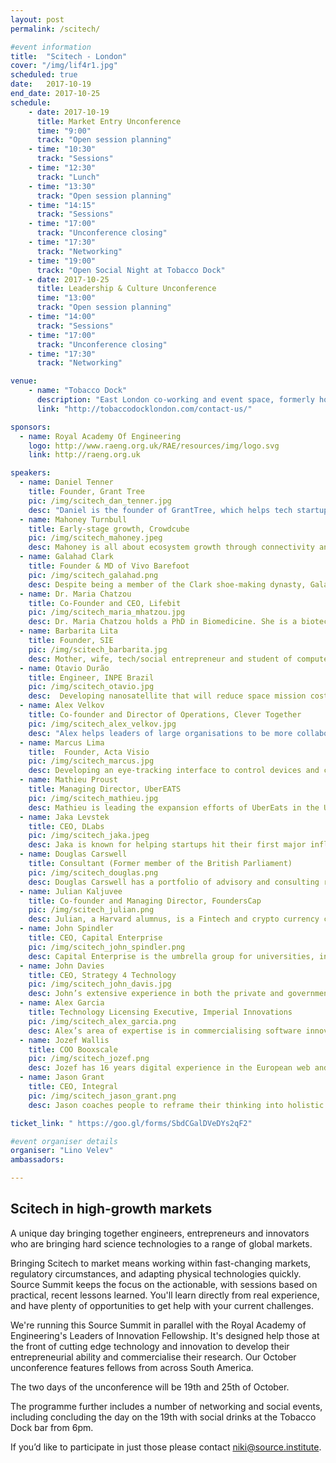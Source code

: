 ```yaml
---
layout: post
permalink: /scitech/

#event information
title:  "Scitech - London"
cover: "/img/lif4r1.jpg"
scheduled: true
date:   2017-10-19
end_date: 2017-10-25
schedule:
    - date: 2017-10-19
      title: Market Entry Unconference
      time: "9:00"
      track: "Open session planning"
    - time: "10:30"
      track: "Sessions"
    - time: "12:30"
      track: "Lunch"
    - time: "13:30"
      track: "Open session planning"
    - time: "14:15"
      track: "Sessions"
    - time: "17:00"
      track: "Unconference closing"
    - time: "17:30"
      track: "Networking"
    - time: "19:00"
      track: "Open Social Night at Tobacco Dock"
    - date: 2017-10-25
      title: Leadership & Culture Unconference
      time: "13:00"
      track: "Open session planning"
    - time: "14:00"
      track: "Sessions"
    - time: "17:00"
      track: "Unconference closing"
    - time: "17:30"
      track: "Networking"

venue:
    - name: "Tobacco Dock"
      description: "East London co-working and event space, formerly hosts to MassChallenge."
      link: "http://tobaccodocklondon.com/contact-us/"

sponsors:
  - name: Royal Academy Of Engineering
    logo: http://www.raeng.org.uk/RAE/resources/img/logo.svg
    link: http://raeng.org.uk

speakers:
  - name: Daniel Tenner
    title: Founder, Grant Tree
    pic: /img/scitech_dan_tenner.jpg
    desc: "Daniel is the founder of GrantTree, which helps tech startups access UK government funding: SEIS, R&D tax credits, and a host of other grants.  He has built the organisation using open methods such as Holocracy, enabling it to expand into various business lines."
  - name: Mahoney Turnbull
    title: Early-stage growth, Crowdcube
    pic: /img/scitech_mahoney.jpeg
    desc: Mahoney is all about ecosystem growth through connectivity and cross-pollination. She is actively involved in mentoring the next generation of startup leaders through WeWorkLabs, Google Launchpad, and StartupBus, where she is a global board member.
  - name: Galahad Clark
    title: Founder & MD of Vivo Barefoot
    pic: /img/scitech_galahad.png
    desc: Despite being a member of the Clark shoe-making dynasty, Galahad Clark spends his days telling people not to wear shoes. His brand of barefoot shoes - Vivo Barefoot - is creating footwear that shrink and expand. In result, barefoot customers are spared deformed toes and enjoy improved balance when walking.
  - name: Dr. Maria Chatzou
    title: Co-Founder and CEO, Lifebit
    pic: /img/scitech_maria_mhatzou.jpg
    desc: Dr. Maria Chatzou holds a PhD in Biomedicine. She is a biotech innovator and expert in bioinformatics, medical informatics and high performance computing (HPC). She is also a passionate entrepreneur, who has already founded two companies - Innovation Forum Barcelona and the Techstars-backed Lifebit.
  - name: Barbarita Lita
    title: Founder, SIE
    pic: /img/scitech_barbarita.jpg
    desc: Mother, wife, tech/social entrepreneur and student of computer/IT engineering in a remote land called Chile. Awarded as MIT Technology Review's Innovators under 35 LATAM in 2017. Building a world wide emergency network accessible to smartphones for situations where every other communication network is not available.
  - name: Otavio Durão
    title: Engineer, INPE Brazil
    pic: /img/scitech_otavio.jpg
    desc:  Developing nanosatellite that will reduce space mission costs opening it to a broad spectrum of users both at public as well as to the private sector.  Manager of the first Brazilian mission with a cubesat in June 1986 and still operating in space.  Presently works in other Cubesat missions at INPE and with NASA. Vice-President of the Brazilian Aerospace Association.
  - name: Alex Velkov
    title: Co-founder and Director of Operations, Clever Together
    pic: /img/scitech_alex_velkov.jpg
    desc: "Alex helps leaders of large organisations to be more collaborative and more inclusive as they make decisions, define strategies and solve problems. At Clever Together, Alex leads delivery work, helping with the careful design and skillful delivery of large scale engagement programmes. He is also passionate about spreading these skills to anyone who recognises their importance. He works with clients in healthcare, technology, finance and the legal sector."
  - name: Marcus Lima
    title:  Founder, Acta Visio
    pic: /img/scitech_marcus.jpg
    desc: Developing an eye-tracking interface to control devices and communicate. Founded Unite - a robotics competition team, winning prizes in national competitions In 2017, he founded Acta Visio – a company primarily focused on software/hardware development in Computer Vision.
  - name: Mathieu Proust
    title: Managing Director, UberEATS
    pic: /img/scitech_mathieu.jpg
    desc: Mathieu is leading the expansion efforts of UberEats in the UK. After successfully launching in London, UberEATS currently operates in 15 cities, planning to cover 40 cities by the end of the year.  Prior to working on UberEATS, Mathieu led rides activities for Uber in East England.
  - name: Jaka Levstek
    title: CEO, DLabs
    pic: /img/scitech_jaka.jpeg
    desc: Jaka is known for helping startups hit their first major inflection point, through his focus on product design and development scalability.  He's a frequent speaker at UK and EU business schools, particularly Imperial College. Topics of expertise include digital marketing management, branding in early-stage companies, go-to-market strategies and entrepreneurial business.
  - name: Douglas Carswell
    title: Consultant (Former member of the British Parliament)
    pic: /img/scitech_douglas.png
    desc: Douglas Carswell has a portfolio of advisory and consulting roles, having recently stepped down from a successful Parliamentary career as the Member of Parliament for Clacton. His most recent book ‘Rebel - How to overthrow the emerging oligarchy” received excellent review from The Economist and The Guardian. Douglas is also a fellow at the John Locke Institute.
  - name: Julian Kaljuvee
    title: Co-founder and Managing Director, FoundersCap
    pic: /img/scitech_julian.png
    desc: Julian, a Harvard alumnus, is a Fintech and crypto currency consultant with over 15 years of experience in leading global institutions such as Goldman Sachs, JPMorgan, and UBS. At present, Julian is the co-founder and managing partner of FoundersCap - an early-stage VC firm.
  - name: John Spindler
    title: CEO, Capital Enterprise
    pic: /img/scitech_john_spindler.png
    desc: Capital Enterprise is the umbrella group for universities, incubators, accelerators, enterprise agencies and NGOs who support entrepreneurs in London. John is on a mission to make it possible for 'someone moderately intelligent, with a good idea, ambition and passion to make it as an entrepreneur in London.'
  - name: John Davies
    title: CEO, Strategy 4 Technology
    pic: /img/scitech_john_davis.jpg
    desc: John’s extensive experience in both the private and government sectors is what makes him uniquely qualified to help tech startups develop their business in the UK and abroad. His skillset ranges from sourcing technology and finding global partners to providing due diligence in the areas of M&A.
  - name: Alex Garcia
    title: Technology Licensing Executive, Imperial Innovations
    pic: /img/scitech_alex_garcia.png
    desc: Alex’s area of expertise is in commercialising software innovations; including projects in artificial intelligence, cyber-security, IoT, simulations in data science. Previously, Alex worked in market analysis and business intelligence for a wide variety of innovations in engineering.
  - name: Jozef Wallis
    title: COO Booxscale
    pic: /img/scitech_jozef.png
    desc: Jozef has 16 years digital experience in the European web and media industries, both in fixed and mobile communications. He is a serial Entrepreneur with 3 successful exits. Joseph is a UK and European market entry specialist, having built teams and established market presence for two leading US brands.
  - name: Jason Grant
    title: CEO, Integral
    pic: /img/scitech_jason_grant.png
    desc: Jason coaches people to reframe their thinking into holistic success and create a life of sustainable growth. More, Jason is a multi award-winning UX Designer, with over 10 years experience as an entrepreneur. In the past, Jason has worked with Disney, American Express, eBay, Lloyds Banking Group, MTV, Nando’s, Microsoft and various startups.

ticket_link: " https://goo.gl/forms/SbdCGalDVeDYs2qF2"

#event organiser details
organiser: "Lino Velev"
ambassadors:

---
```

## Scitech in high-growth markets

A unique day bringing together engineers, entrepreneurs and innovators who are bringing hard science technologies to a range of global markets.

Bringing Scitech to market means working within fast-changing markets, regulatory circumstances, and adapting physical technologies quickly. Source Summit keeps the focus on the actionable, with sessions based on practical, recent lessons learned.  You'll learn directly from real experience, and have plenty of opportunities to get help with your current challenges.

We're running this Source Summit in parallel with the Royal Academy of Engineering's Leaders of Innovation Fellowship. It's designed help those at the front of cutting edge technology and innovation to develop their entrepreneurial ability and commercialise their research. Our October unconference features fellows from across South America.

The two days of the unconference will be 19th and 25th of October.

The programme further includes a number of networking and social events, including concluding the day on the 19th with social drinks at the Tobacco Dock bar from 6pm.

If you’d like to participate in just those please contact [niki@source.institute](mailto:niki@source.institute).
